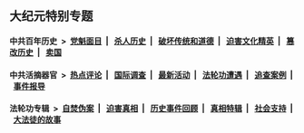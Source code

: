 ## 大纪元特别专题

#### 中共百年历史 &nbsp;>&nbsp; [党魁面目](indexes/nf1176107/README.md?03190430) &nbsp;| &nbsp; [杀人历史](indexes/nf1176106/README.md?03190430) &nbsp;| &nbsp; [破坏传统和道德](indexes/nf1176106/README.md?03190430) &nbsp;| &nbsp; [迫害文化精英](indexes/nf1176111/README.md?03190430) &nbsp;| &nbsp; [篡改历史](indexes/nf1176115/README.md?03190430) &nbsp;| &nbsp; [卖国](indexes/nf1176117/README.md?03190430) 

#### 中共活摘器官 &nbsp;>&nbsp; [热点评论](indexes/nf5879/README.md?03190430) &nbsp;| &nbsp; [国际调查](indexes/nf5947/README.md?03190430) &nbsp;| &nbsp; [最新活动](indexes/nf5883/README.md?03190430) &nbsp;| &nbsp; [法轮功遭遇](indexes/nf5881/README.md?03190430) &nbsp;| &nbsp; [追查案例](indexes/nf5880/README.md?03190430) &nbsp;| &nbsp; [事件报导](indexes/nf5877/README.md?03190430) 

#### 法轮功专辑 &nbsp;>&nbsp; [自焚伪案](indexes/nf5562/README.md?03190430) &nbsp;| &nbsp; [迫害真相](indexes/nf4379/README.md?03190430) &nbsp;| &nbsp; [历史事件回顾](indexes/nf5793/README.md?03190430) &nbsp;| &nbsp; [真相特辑](indexes/nf4389/README.md?03190430) &nbsp;| &nbsp; [社会支持](indexes/nf4386/README.md?03190430) &nbsp;| &nbsp; [大法徒的故事](indexes/nf1147481/README.md?03190430) 



